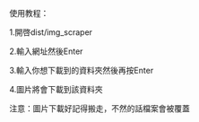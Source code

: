 使用教程：

1.開啓dist/img_scraper

2.輸入網址然後Enter

3.輸入你想下載到的資料夾然後再按Enter

4.圖片將會下載到該資料夾

注意：圖片下載好記得搬走，不然的話檔案會被覆蓋

